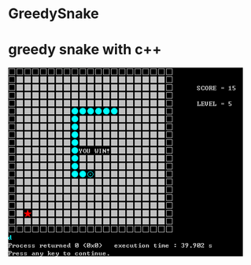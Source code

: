 # GreedySnake
# greedy snake with c++

![history-master](https://github.com/xianshuihu/GreedySnake/blob/master/UI.png?raw=true)
